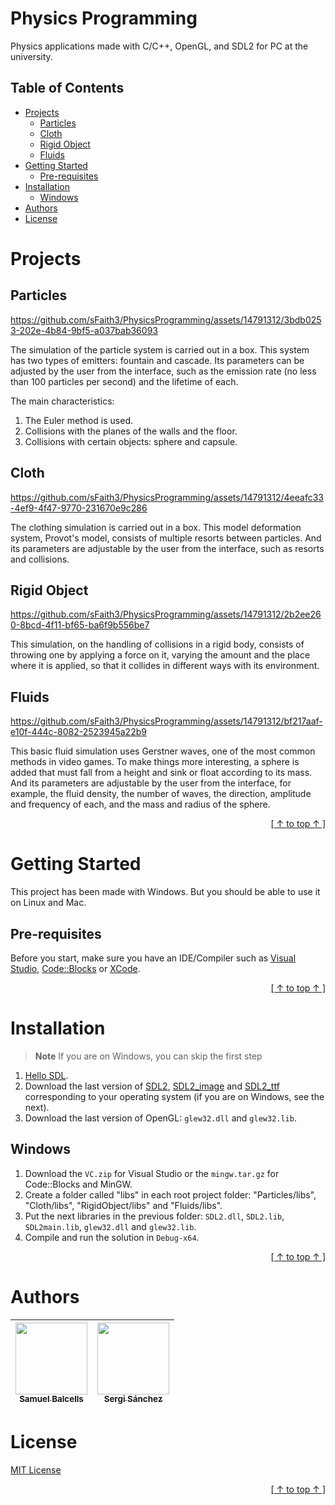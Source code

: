 # Physics Programming

Physics applications made with C/C++, OpenGL, and SDL2 for PC at the university.

## Table of Contents

- [Projects](#projects)
  - [Particles](#particles)
  - [Cloth](#cloth)
  - [Rigid Object](#rigid-object)
  - [Fluids](#fluids)
- [Getting Started](#getting-started)
  - [Pre-requisites](#pre-requisites)
- [Installation](#installation)
  - [Windows](#windows)
- [Authors](#authors)
- [License](#license)


# Projects

## Particles

https://github.com/sFaith3/PhysicsProgramming/assets/14791312/3bdb0253-202e-4b84-9bf5-a037bab36093

The simulation of the particle system is carried out in a box. This system has two types of emitters: fountain and cascade. Its parameters can be adjusted by the user from the interface, such as the emission rate (no less than 100 particles per second) and the lifetime of each.

The main characteristics:
1. The Euler method is used.
2. Collisions with the planes of the walls and the floor.
3. Collisions with certain objects: sphere and capsule.

## Cloth

https://github.com/sFaith3/PhysicsProgramming/assets/14791312/4eeafc33-4ef9-4f47-9770-231670e9c286

The clothing simulation is carried out in a box. This model deformation system, Provot's model, consists of multiple resorts between particles. And its parameters are adjustable by the user from the interface, such as resorts and collisions.

## Rigid Object

https://github.com/sFaith3/PhysicsProgramming/assets/14791312/2b2ee260-8bcd-4f11-bf65-ba6f9b556be7

This simulation, on the handling of collisions in a rigid body, consists of throwing one by applying a force on it, varying the amount and the place where it is applied, so that it collides in different ways with its environment.

## Fluids

https://github.com/sFaith3/PhysicsProgramming/assets/14791312/bf217aaf-e10f-444c-8082-2523945a22b9

This basic fluid simulation uses Gerstner waves, one of the most common methods in video games. To make things more interesting, a sphere is added that must fall from a height and sink or float according to its mass. And its parameters are adjustable by the user from the interface, for example, the fluid density, the number of waves, the direction, amplitude and frequency of each, and the mass and radius of the sphere.

<div align="right">
  
[ [ ↑ to top ↑ ] ](#physics-programming)
  
</div>


# Getting Started

This project has been made with Windows. But you should be able to use it on Linux and Mac.

## Pre-requisites

Before you start, make sure you have an IDE/Compiler such as [Visual Studio](https://visualstudio.microsoft.com/downloads), [Code::Blocks](https://www.codeblocks.org/downloads) or [XCode](https://developer.apple.com/xcode).

<div align="right">
  
[ [ ↑ to top ↑ ] ](#physics-programming)
  
</div>


# Installation

> **Note** If you are on Windows, you can skip the first step

1. [Hello SDL](https://lazyfoo.net/tutorials/SDL/01_hello_SDL/index.php).
2. Download the last version of [SDL2](https://github.com/libsdl-org/SDL/releases), [SDL2_image](https://github.com/libsdl-org/SDL_image/releases) and [SDL2_ttf](https://github.com/libsdl-org/SDL_ttf/releases) corresponding to your operating system (if you are on Windows, see the next).
3. Download the last version of OpenGL: `glew32.dll` and `glew32.lib`.

## Windows

1. Download the `VC.zip` for Visual Studio or the `mingw.tar.gz` for Code::Blocks and MinGW.
2. Create a folder called "libs" in each root project folder: "Particles/libs", "Cloth/libs", "RigidObject/libs" and "Fluids/libs".
3. Put the next libraries in the previous folder: `SDL2.dll`, `SDL2.lib`, `SDL2main.lib`, `glew32.dll` and `glew32.lib`.
4. Compile and run the solution in `Debug-x64`.

<div align="right">
  
[ [ ↑ to top ↑ ] ](#physics-programming)
  
</div>


# Authors

| [<img src="https://user-images.githubusercontent.com/14791312/233219860-32856bfe-bfa3-4a68-b0c4-f4d7f6ab0730.png" width=115><br><sub>Samuel Balcells</sub>](https://github.com/sFaith3) | [<img src="https://user-images.githubusercontent.com/14791312/233445809-c78094da-439c-4a8e-90dc-7fff1878ae18.jpg" width=115><br><sub>Sergi Sánchez</sub>](https://github.com/gyoza14)
| :---: | :---: |


# License

[MIT License](./LICENSE)

<div align="right">
  
[ [ ↑ to top ↑ ] ](#physics-programming)
  
</div>
